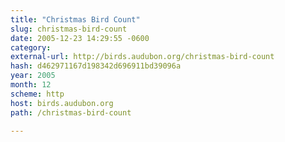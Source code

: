 ```yaml
---
title: "Christmas Bird Count"
slug: christmas-bird-count
date: 2005-12-23 14:29:55 -0600
category: 
external-url: http://birds.audubon.org/christmas-bird-count
hash: d462971167d198342d696911bd39096a
year: 2005
month: 12
scheme: http
host: birds.audubon.org
path: /christmas-bird-count

---
```



